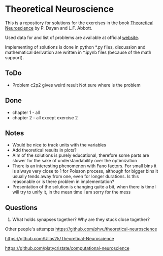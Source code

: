 # Theoretical Neuroscience

This is a repository for solutions for the exercises in the book
[Theoretical Neuroscience]
by P. Dayan and L.F. Abbott. 

Used data for and list of problems are available at official [website][Exercises].

Implementing of solutions is done in python *.py files, discussion and mathematical derivation are written in *.ipynb files (because of the math support).


## ToDo
* Problem c2p2 gives weird result Not sure where is the problem


## Done
* chapter 1 - all
* chapter 2 - all except exercise 2


## Notes
* Would be nice to track units with the variables
* Add theoretical results in plots?
* Aim of the solutions is purely educational, therefore some parts are slower
    for the sake of understandability over the optimization
* There is an interesting phenomenon with Fano factors. For small bins it is always very close to 1 for Poisson process, although for bigger bins it usually tends away from one, even for longer durations. Is this reasonable or is there problem in implementation? 
* Presentation of the solution is changing quite a bit, when there is time I will try to unify it, in the mean time I am sorry for the mess

## Questions
1) What holds synapses together? Why are they stuck close together?



[Theoretical Neuroscience]: https://mitpress.ublish.com/book/theoretical-neuroscience
[Exercises]: http://www.gatsby.ucl.ac.uk/~dayan/book/exercises.html


Other people's attempts
https://github.com/phvu/theoretical-neuroscience

https://github.com/Ullas25/Theoretical-Neuroscience

https://github.com/platycristate/computational-neuroscience

